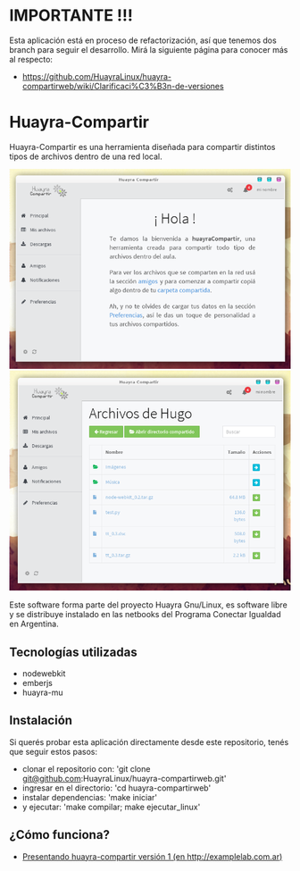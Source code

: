 # IMPORTANTE !!!

Esta aplicación está en proceso de refactorización, así que tenemos dos branch para
seguir el desarrollo. Mirá la siguiente página para conocer más al respecto:


- https://github.com/HuayraLinux/huayra-compartirweb/wiki/Clarificaci%C3%B3n-de-versiones


Huayra-Compartir
================

Huayra-Compartir es una herramienta diseñada para compartir distintos tipos
de archivos dentro de una red local.


![](imagenes/preview_3.png)
![](imagenes/preview_4.png)


Este software forma parte del proyecto Huayra Gnu/Linux, es software libre y
se distribuye instalado en las netbooks del Programa Conectar Igualdad en Argentina.


## Tecnologías utilizadas

* nodewebkit
* emberjs
* huayra-mu


Instalación
-----------

Si querés probar esta aplicación directamente desde este repositorio, tenés
que seguir estos pasos:

- clonar el repositorio con: 'git clone git@github.com:HuayraLinux/huayra-compartirweb.git'
- ingresar en el directorio: 'cd huayra-compartirweb'
- instalar dependencias: 'make iniciar'
- y ejecutar: 'make compilar; make ejecutar_linux'


¿Cómo funciona?
---------------

- [Presentando huayra-compartir versión 1 (en http://examplelab.com.ar)](http://examplelab.com.ar/presentanto-huayra-compartir)
